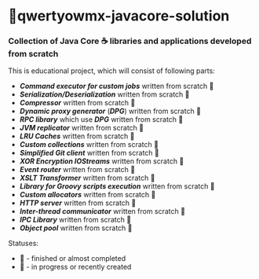 # 📂qwertyowmx-javacore-solution

### Collection of Java Core :coffee: libraries and applications developed from scratch

This is educational project, which will consist of following parts:

* ***Command executor for custom jobs*** written from scratch :ant:
* ***Serialization/Deserialization*** written from scratch :snail:
* ***Compressor*** written from scratch :snail:
* ***Dynamic proxy generator*** (***DPG***) written from scratch :ant:
* ***RPC library*** which use ***DPG*** written from scratch :ant:
* ***JVM replicator*** written from scratch :ant:
* ***LRU Caches*** written from scratch :ant:
* ***Custom collections*** written from scratch :snail:
* ***Simplified Git client*** written from scratch :snail:
* ***XOR Encryption IOStreams*** written from scratch :ant:
* ***Event router*** written from scratch :ant:
* ***XSLT Transformer*** written from scratch :ant:
* ***Library for Groovy scripts execution*** written from scratch :snail:
* ***Custom allocators*** written from scratch :snail:
* ***HTTP server*** written from scratch :snail:
* ***Inter-thread communicator*** written from scratch :snail:
* ***IPC Library*** written from scratch :snail:
* ***Object pool*** written from scratch :snail:

Statuses:

* :ant: - finished or almost completed
* :snail: - in progress or recently created
